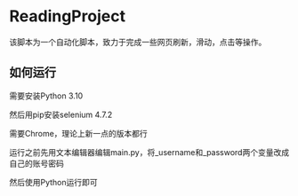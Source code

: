 # ReadingProject

该脚本为一个自动化脚本，致力于完成一些网页刷新，滑动，点击等操作。

## 如何运行

需要安装Python 3.10

然后用pip安装selenium 4.7.2

需要Chrome，理论上新一点的版本都行

运行之前先用文本编辑器编辑main.py，将_username和_password两个变量改成自己的账号密码

然后使用Python运行即可
